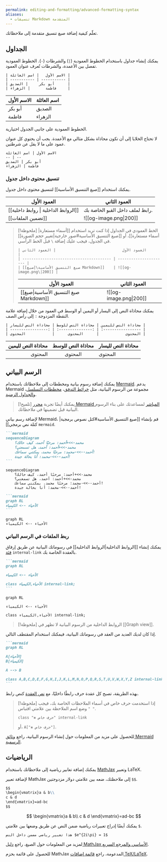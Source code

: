 ```yaml
---
permalink: editing-and-formatting/advanced-formatting-syntax
aliases:
  - تنسيقات Markdown المتقدمة
---
```


تعلّم كيفية إضافة صيغ تنسيق متقدمة إلى ملاحظاتك.

## الجداول

يمكنك إنشاء جداول باستخدام الخطوط العمودية (`|`) والشرطات (`-`). الخطوط العمودية تفصل بين الأعمدة، والشرطات تُعرف عنوان العمود.

```rtl
| الاسم الأول   | اسم العائلة |
| ----------- | ----------- |
| أبو بكر     | الصديق      |
| فاطمة       | الزهراء     |
```

| الاسم الأول | اسم العائلة |
| ----------- | ----------- |
| أبو بكر     | الصديق      |
| فاطمة       | الزهراء     |

الخطوط العمودية على جانبي الجدول اختيارية.

لا تحتاج الخلايا إلى أن تكون محاذاة بشكل مثالي مع الأعمدة. يجب أن يحتوي كل عنوان عمود على ما لا يقل عن شرطتين.

```rtl
الاسم الأول | اسم العائلة
-- | --
أبو بكر | الصديق
فاطمة | الزهراء
```

### تنسيق محتوى داخل جدول

يمكنك استخدام [[صيغ التنسيق الأساسية]] لتنسيق محتوى داخل جدول.

| العمود الأول                          | العمود الثاني                   |
| ------------------------------------- | ------------------------------- |
| [[الروابط الداخلية  \| روابط داخلية]] | رابط لملف داخل القبو الخاصة بك. |
| [[تضمين الملفات]]                     | ![[og-image.png\|200]]          |

> [!ملحوظة] الخط العمودي في الجداول
> إذا كنت تريد استخدام [[أسماء مستعارة|أسماء مستعارة]]، أو [[صيغ التنسيق الأساسية#صور خارجية|تغيير حجم الصورة]] في الجدول، فيجب عليك إضافة `\` قبل الخط الرأسي.
>
> ```rtl
> | العمود الأول                              | العمود الثاني          |
> | ---------------------------------------- | ---------------------- |
> | [[صيغ التنسيق الأساسية\|صيغ Markdown]]    | ![[og-image.png\|200]] |
> ```
>
> | العمود الأول                           | العمود الثاني          |
> | -------------------------------------- | ---------------------- |
> | [[صيغ التنسيق الأساسية\|صيغ Markdown]] | ![[og-image.png\|200]] |

يمكنك محاذاة النص إلى اليسار أو اليمين أو الوسط في العمود من خلال إضافة علامة النقطة المزدوجة `:` إلى رأس الصف.

```rtl
| محاذاة النص لليمين | محاذاة النص للوسط | محاذاة النص لليسار |
| -----------------: | :---------------: | :----------------- |
| المحتوى            |      المحتوى      |            المحتوى |
```

| محاذاة النص لليمين | محاذاة النص للوسط | محاذاة النص لليسار |
| -----------------: | :---------------: | :----------------- |
|            المحتوى |      المحتوى      | المحتوى            |

## الرسم البياني

يمكنك إضافة رسوم بيانية ومخططات إلى ملاحظاتك باستخدام [Mermaid](https://mermaid-js.github.io/). يدعم Mermaid مجموعة من الرسوم البيانية، مثل [خرائط التدفق](https://mermaid.js.org/syntax/flowchart.html)، [مخططات التسلسل](https://mermaid.js.org/syntax/sequenceDiagram.html)، و[الجداول الزمنية](https://mermaid.js.org/syntax/timeline.html).

> [!تلميح]
> يمكنك أيضًا تجربة [محرر Mermaid المباشر](https://mermaid-js.github.io/mermaid-live-editor/) لمساعدتك على بناء الرسوم البيانية قبل تضمينها في ملاحظاتك.

لإضافة رسم بياني Mermaid، قم بإنشاء [[صيغ التنسيق الأساسية#كتل نصوص برمجية|كتلة نص برمجي]] `mermaid`.

````md
```mermaid
sequenceDiagram
    محمد->>+أحمد: مرحبًا أحمد، كيف حالك؟
    محمد->>+أحمد: أحمد، هل تسمعني؟
    أحمد-->>-محمد: مرحبًا محمد، يمكنني سماعك!
    أحمد-->>-محمد: أنا بحالة جيدة!
```
````

```mermaid
sequenceDiagram
    محمد->>+أحمد: مرحبًا أحمد، كيف حالك؟
    محمد->>+أحمد: أحمد، هل تسمعني؟
    أحمد-->>-محمد: مرحبًا محمد، يمكنني سماعك!
    أحمد-->>-محمد: أنا بحالة جيدة!
```

````md
```mermaid
graph RL
الأحياء --> الكيمياء
```
````

```mermaid
graph RL
الأحياء --> الكيمياء
```

### ربط الملفات في الرسم البياني

يمكنك إنشاء [[الروابط الداخلية|الروابط الداخلية]] في رسوماتك البيانية عن طريق إرفاق [فئة](https://mermaid.js.org/syntax/flowchart.html#classes) `internal-link` بالعقدة الخاصة بك.

````md
```mermaid
graph RL

الأحياء --> الكيمياء

class الأحياء,الكيمياء internal-link;
```
````

```mermaid
graph RL

الأحياء --> الكيمياء

class الأحياء,الكيمياء internal-link;
```

> [!ملحوظة]
> الروابط الداخلية من الرسوم البيانية لا تظهر في [[Graph view]].

إذا كان لديك العديد من العقد في رسوماتك البيانية، فيمكنك استخدام المقتطف التالي.

````md
```mermaid
graph RL

A[الأحياء]
B[الكيمياء]

A --> B

class A,B,C,D,E,F,G,H,I,J,K,L,M,N,O,P,Q,R,S,T,U,V,W,X,Y,Z internal-link;
```
````

بهذه الطريقة، تصبح كل عقدة حرف رابطًا داخليًا، مع [نص العقدة](https://mermaid.js.org/syntax/flowchart.html#a-node-with-text) كنص رابط.

> [!ملحوظة]
> إذا استخدمت حرف خاص في أسماء الملاحظات الخاصة بك، فيجب وضع اسم الملاحظة بين علامتي اقتباس `" "`.
>
> ```align-right
> class "⨳ حرف خاص" internal-link
> ```
>
> أو، `A["⨳ حرف خاص"]`.

للحصول على مزيد من المعلومات حول إنشاء الرسوم البيانية، راجع [وثائق Mermaid الرسمية](https://mermaid.js.org/intro/).

## الرياضيات

يمكنك إضافة تعابير رياضية إلى ملاحظاتك باستخدام [MathJax](http://docs.mathjax.org/en/latest/basic/mathjax.html) وتعبير LaTeX.

لإضافة تعبير MathJax إلى ملاحظتك، ضعه بين علامتي دولار مزدوجتين `$$`.

```md
$$
\begin{vmatrix}a & b\\
c & d
\end{vmatrix}=ad-bc
$$
```

$$
\begin{vmatrix}a & b\\
c & d
\end{vmatrix}=ad-bc
$$

يمكنك أيضًا إدراج تعبيرات رياضية ضمن النص عن طريق وضعها بين علامتي `$`.

```align-right
هذا تعبير رياضي مضمن داخل النص $e^{2i\pi} = 1$
```

لمزيد من المعلومات حول الصيغ، راجع [دليل MathJax الأساسي والمرجع السريع](https://math.meta.stackexchange.com/questions/5020/mathjax-basic-tutorial-and-quick-reference).

للحصول على قائمة بحزم MathJax المدعومة، راجع [قائمة إضافات TeX/LaTeX](http://docs.mathjax.org/en/latest/input/tex/extensions/index.html).
